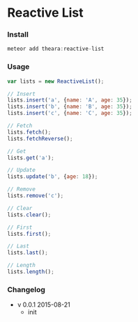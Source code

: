 # Reactive List

### Install

```js
meteor add theara:reactive-list
```

### Usage

```js
var lists = new ReactiveList();

// Insert
lists.insert('a', {name: 'A', age: 35});
lists.insert('b', {name: 'B', age: 35});
lists.insert('c', {name: 'C', age: 35});

// Fetch
lists.fetch();
lists.fetchReverse();

// Get
lists.get('a');

// Update
lists.update('b', {age: 18});

// Remove
lists.remove('c');

// Clear
lists.clear();

// First
lists.first();

// Last
lists.last();

// Length
lists.length();
```

### Changelog
- v 0.0.1 2015-08-21
    - init
